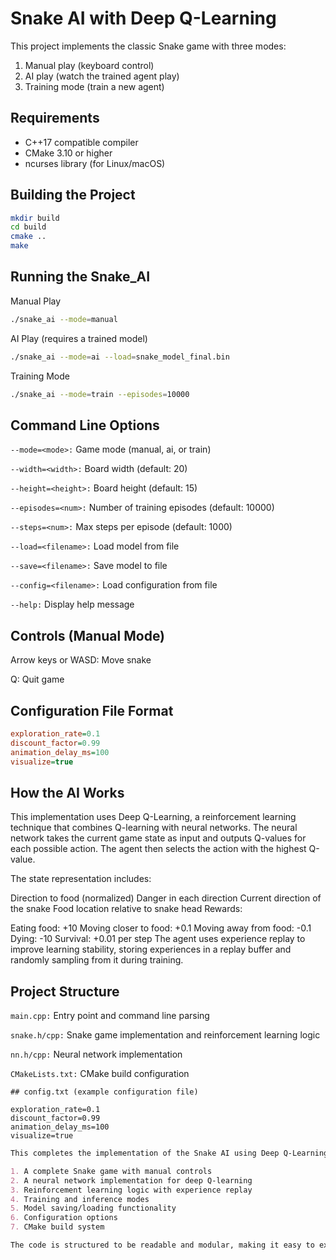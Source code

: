 # Snake AI with Deep Q-Learning

This project implements the classic Snake game with three modes:
1. Manual play (keyboard control)
2. AI play (watch the trained agent play)
3. Training mode (train a new agent)

## Requirements

- C++17 compatible compiler
- CMake 3.10 or higher
- ncurses library (for Linux/macOS)

## Building the Project

```bash
mkdir build
cd build
cmake ..
make
```
## Running the Snake_AI
Manual Play
```bash
./snake_ai --mode=manual
```
AI Play (requires a trained model)
```bash
./snake_ai --mode=ai --load=snake_model_final.bin
```
Training Mode
```bash
./snake_ai --mode=train --episodes=10000
```
## Command Line Options

`--mode=<mode>:` Game mode (manual, ai, or train)

`--width=<width>:` Board width (default: 20)

`--height=<height>:` Board height (default: 15)

`--episodes=<num>:` Number of training episodes (default: 10000)

`--steps=<num>:` Max steps per episode (default: 1000)

`--load=<filename>:` Load model from file

`--save=<filename>:` Save model to file

`--config=<filename>:` Load configuration from file

`--help:` Display help message

## Controls (Manual Mode)
Arrow keys or WASD: Move snake

Q: Quit game

## Configuration File Format
```ini
exploration_rate=0.1
discount_factor=0.99
animation_delay_ms=100
visualize=true
```

## How the AI Works
This implementation uses Deep Q-Learning, a reinforcement learning technique that combines Q-learning with neural networks. The neural network takes the current game state as input and outputs Q-values for each possible action. The agent then selects the action with the highest Q-value.

The state representation includes:

Direction to food (normalized)
Danger in each direction
Current direction of the snake
Food location relative to snake head
Rewards:

Eating food: +10
Moving closer to food: +0.1
Moving away from food: -0.1
Dying: -10
Survival: +0.01 per step
The agent uses experience replay to improve learning stability, storing experiences in a replay buffer and randomly sampling from it during training.

## Project Structure
`main.cpp:` Entry point and command line parsing

`snake.h/cpp:` Snake game implementation and reinforcement learning logic

`nn.h/cpp:` Neural network implementation

`CMakeLists.txt:` CMake build configuration

```shell
## config.txt (example configuration file)

exploration_rate=0.1
discount_factor=0.99
animation_delay_ms=100
visualize=true
```

```markdown
This completes the implementation of the Snake AI using Deep Q-Learning. The project includes:

1. A complete Snake game with manual controls
2. A neural network implementation for deep Q-learning
3. Reinforcement learning logic with experience replay
4. Training and inference modes
5. Model saving/loading functionality
6. Configuration options
7. CMake build system

The code is structured to be readable and modular, making it easy to experiment with different neural network architectures, reward functions, and hyperparameters.
```
